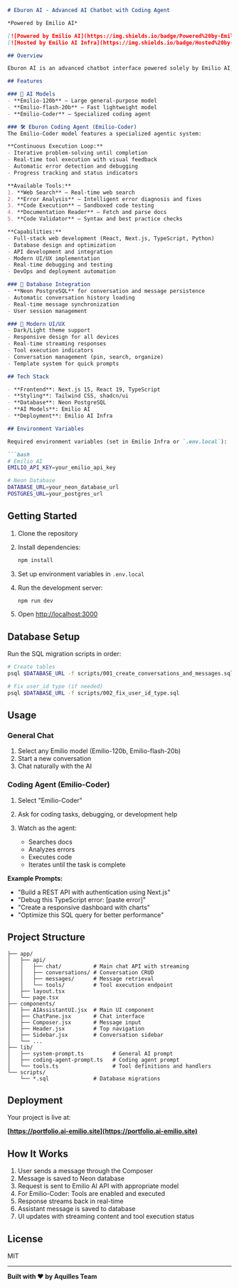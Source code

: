 ````md
# Eburon AI - Advanced AI Chatbot with Coding Agent

*Powered by Emilio AI*

[![Powered by Emilio AI](https://img.shields.io/badge/Powered%20by-Emilio%20AI-blueviolet?style=for-the-badge&logo=starship)](#)
[![Hosted by Emilio AI Infra](https://img.shields.io/badge/Hosted%20by-Emilio%20AI%20Infra-darkgreen?style=for-the-badge&logo=cloudflare)](https://portfolio.ai-emilio.site)

## Overview

Eburon AI is an advanced chatbot interface powered solely by Emilio AI, featuring a specialized coding agent that operates in continuous execution loops. Built with Next.js 15, React 19, and integrated with Neon PostgreSQL for conversation persistence.

## Features

### 🤖 AI Models
- **Emilio-120b** – Large general-purpose model  
- **Emilio-flash-20b** – Fast lightweight model  
- **Emilio-Coder** – Specialized coding agent  

### 🛠️ Eburon Coding Agent (Emilio-Coder)
The Emilio-Coder model features a specialized agentic system:

**Continuous Execution Loop:**
- Iterative problem-solving until completion  
- Real-time tool execution with visual feedback  
- Automatic error detection and debugging  
- Progress tracking and status indicators  

**Available Tools:**
1. **Web Search** – Real-time web search  
2. **Error Analysis** – Intelligent error diagnosis and fixes  
3. **Code Execution** – Sandboxed code testing  
4. **Documentation Reader** – Fetch and parse docs  
5. **Code Validator** – Syntax and best practice checks  

**Capabilities:**
- Full-stack web development (React, Next.js, TypeScript, Python)  
- Database design and optimization  
- API development and integration  
- Modern UI/UX implementation  
- Real-time debugging and testing  
- DevOps and deployment automation  

### 💾 Database Integration
- **Neon PostgreSQL** for conversation and message persistence  
- Automatic conversation history loading  
- Real-time message synchronization  
- User session management  

### 🎨 Modern UI/UX
- Dark/Light theme support  
- Responsive design for all devices  
- Real-time streaming responses  
- Tool execution indicators  
- Conversation management (pin, search, organize)  
- Template system for quick prompts  

## Tech Stack

- **Frontend**: Next.js 15, React 19, TypeScript  
- **Styling**: Tailwind CSS, shadcn/ui  
- **Database**: Neon PostgreSQL  
- **AI Models**: Emilio AI  
- **Deployment**: Emilio AI Infra  

## Environment Variables

Required environment variables (set in Emilio Infra or `.env.local`):

```bash
# Emilio AI
EMILIO_API_KEY=your_emilio_api_key

# Neon Database
DATABASE_URL=your_neon_database_url
POSTGRES_URL=your_postgres_url
````

## Getting Started

1. Clone the repository
2. Install dependencies:

   ```bash
   npm install
   ```
3. Set up environment variables in `.env.local`
4. Run the development server:

   ```bash
   npm run dev
   ```
5. Open [http://localhost:3000](http://localhost:3000)

## Database Setup

Run the SQL migration scripts in order:

```bash
# Create tables
psql $DATABASE_URL -f scripts/001_create_conversations_and_messages.sql

# Fix user_id type (if needed)
psql $DATABASE_URL -f scripts/002_fix_user_id_type.sql
```

## Usage

### General Chat

1. Select any Emilio model (Emilio-120b, Emilio-flash-20b)
2. Start a new conversation
3. Chat naturally with the AI

### Coding Agent (Emilio-Coder)

1. Select "Emilio-Coder"
2. Ask for coding tasks, debugging, or development help
3. Watch as the agent:

   * Searches docs
   * Analyzes errors
   * Executes code
   * Iterates until the task is complete

**Example Prompts:**

* "Build a REST API with authentication using Next.js"
* "Debug this TypeScript error: [paste error]"
* "Create a responsive dashboard with charts"
* "Optimize this SQL query for better performance"

## Project Structure

```
├── app/
│   ├── api/
│   │   ├── chat/          # Main chat API with streaming
│   │   ├── conversations/ # Conversation CRUD
│   │   ├── messages/      # Message retrieval
│   │   └── tools/         # Tool execution endpoint
│   ├── layout.tsx
│   └── page.tsx
├── components/
│   ├── AIAssistantUI.jsx  # Main UI component
│   ├── ChatPane.jsx       # Chat interface
│   ├── Composer.jsx       # Message input
│   ├── Header.jsx         # Top navigation
│   ├── Sidebar.jsx        # Conversation sidebar
│   └── ...
├── lib/
│   ├── system-prompt.ts         # General AI prompt
│   ├── coding-agent-prompt.ts   # Coding agent prompt
│   └── tools.ts                 # Tool definitions and handlers
└── scripts/
    └── *.sql              # Database migrations
```

## Deployment

Your project is live at:

**[https://portfolio.ai-emilio.site](https://portfolio.ai-emilio.site)**

## How It Works

1. User sends a message through the Composer
2. Message is saved to Neon database
3. Request is sent to Emilio AI API with appropriate model
4. For Emilio-Coder: Tools are enabled and executed
5. Response streams back in real-time
6. Assistant message is saved to database
7. UI updates with streaming content and tool execution status

## License

MIT

---

**Built with ❤️ by Aquilles Team**

